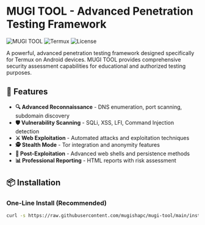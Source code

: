 # MUGI TOOL - Advanced Penetration Testing Framework

![MUGI TOOL](https://img.shields.io/badge/Version-3.0-blue)
![Termux](https://img.shields.io/badge/Platform-Termux-green)
![License](https://img.shields.io/badge/License-MIT-yellow)

A powerful, advanced penetration testing framework designed specifically for Termux on Android devices. MUGI TOOL provides comprehensive security assessment capabilities for educational and authorized testing purposes.

## 🚀 Features

- **🔍 Advanced Reconnaissance** - DNS enumeration, port scanning, subdomain discovery
- **🛡️ Vulnerability Scanning** - SQLi, XSS, LFI, Command Injection detection
- **⚔️ Web Exploitation** - Automated attacks and exploitation techniques
- **🕵️ Stealth Mode** - Tor integration and anonymity features
- **🔄 Post-Exploitation** - Advanced web shells and persistence methods
- **📊 Professional Reporting** - HTML reports with risk assessment

## 📦 Installation

### One-Line Install (Recommended)
```bash
curl -s https://raw.githubusercontent.com/mugishapc/mugi-tool/main/install.sh | bash
